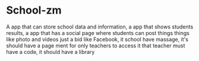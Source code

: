 # School-zm
A app that can store school data and information, a app that shows students results, a app that has a social page where students can post things things like photo and videos just a bid like Facebook, it school have massage, it's should have a page ment for only teachers to access it that teacher must have a code, it should have a library 

